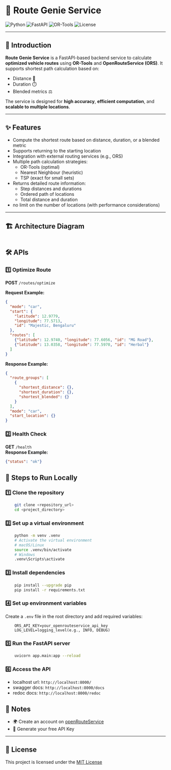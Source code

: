 # 🚀 Route Genie Service

![Python](https://img.shields.io/badge/python-3.12-blue?logo=python)
![FastAPI](https://img.shields.io/badge/FastAPI-0.100-green?logo=fastapi)
![OR-Tools](https://img.shields.io/badge/OR--Tools-9.7.0-orange)
![License](https://img.shields.io/badge/license-MIT-brightgreen)

---

## 🌟 Introduction
**Route Genie Service** is a FastAPI-based backend service to calculate **optimized vehicle routes** using **OR-Tools** and **OpenRouteService (ORS)**. It supports shortest path calculation based on:

- Distance 🚗
- Duration ⏱️
- Blended metrics ⚖️

The service is designed for **high accuracy**, **efficient computation**, and **scalable to multiple locations**.

---

## ✨ Features
- Compute the shortest route based on distance, duration, or a blended metric
- Supports returning to the starting location
- Integration with external routing services (e.g., ORS)
- Multiple path calculation strategies:
  - OR-Tools (optimal)
  - Nearest Neighbour (heuristic)
  - TSP (exact for small sets)
- Returns detailed route information:
  - Step distances and durations
  - Ordered path of locations
  - Total distance and duration
- no limit on the number of locations (with performance considerations)
---

## 🏗️ Architecture Diagram
```json

```

## 🛠️ APIs

### 1️⃣ Optimize Route
**POST** `/routes/optimize`  

**Request Example:**
```json
{
  "mode": "car",
  "start": {
    "latitude": 12.9779,
    "longitude": 77.5713,
    "id": "Majestic, Bengaluru"
  },
  "routes": [
    {"latitude": 12.9740, "longitude": 77.6056, "id": "MG Road"},
    {"latitude": 13.0358, "longitude": 77.5970, "id": "Herbal"}
  ]
}
```
**Response Example:**
```json
{
  "route_groups": [
    {
      "shortest_distance": {},
      "shortest_duration": {},
      "shortest_blended": {}
    }
  ],
  "mode": "car",
  "start_location": {}
}
```
### 2️⃣ Health Check
**GET** `/health`  
**Response Example:**
```json
{"status": "ok"}
```

## 🚀 Steps to Run Locally

### 1️⃣ Clone the repository
```bash
    git clone <repository_url>
    cd <project_directory>
```
### 2️⃣ Set up a virtual environment
```bash
    python -m venv .venv
    # Activate the virtual environment
    # macOS/Linux
    source .venv/bin/activate 
    # Windows 
    .venv\Scripts\activate
```
### 3️⃣ Install dependencies
```bash
    pip install --upgrade pip
    pip install -r requirements.txt
```
### 4️⃣ Set up environment variables
Create a `.env` file in the root directory and add required variables:
```env
    ORS_API_KEY=your_openrouteservice_api_key
    LOG_LEVEL=logging_level(e.g., INFO, DEBUG)
```
### 5️⃣ Run the FastAPI server
```bash
    uvicorn app.main:app --reload
```
### 6️⃣ Access the API
- localhost url: `http://localhost:8000/`
- swagger docs: `http://localhost:8000/docs`
- redoc docs: `http://localhost:8000/redoc`

## 📝 Notes
- 🌍 Create an account on [openRouteService](https://openrouteservice.org)
- 🔑 Generate your free API Key
---
## 📜 License
This project is licensed under the [MIT License](./LICENSE)